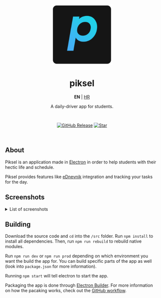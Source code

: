 <div align="center">
    <img src="./media/logo.png" width="200px" />
    <h1>
        piksel
    </h1>
    <b>EN</b> | <a href="https://github.com/cryy/piksel/blob/main/README_HR.md">HR</a>
    <p>
        A daily-driver app for students.
    </p>
    <br />

[![GitHub Release](https://img.shields.io/github/v/release/cryy/piksel?style=for-the-badge)](https://github.com/cryy/piksel/releases/latest)
[![Star](https://img.shields.io/github/stars/cryy/piksel?style=for-the-badge)](https://github.com/cryy/piksel/)

</div>
<br />

## About
Piksel is an application made in [Electron](https://github.com/electron/electron) in order to help students with their hectic life and schedule.

Piksel provides features like [eDnevnik](https://ocjene.skole.hr/) integration and tracking your tasks for the day.

## Screenshots
<details>
<summary>List of screenshots</summary>

![Screenshot 1](./media/screenshots_en/1.png)
![Screenshot 2](./media/screenshots_en/2.png)
![Screenshot 3](./media/screenshots_en/3.png)
![Screenshot 4](./media/screenshots_en/4.png)

</details>

## Building
Download the source code and `cd` into the `/src` folder. Run `npm install` to install all dependencies. Then, run `npm run rebuild` to rebuild native modules.

Run `npm run dev` or `npm run prod` depending on which environment you want the build the app for. You can build specific parts of the app as well (look into `package.json` for more information).

Running `npm start` will tell electron to start the app.

Packaging the app is done through [Electron Builder](https://www.electron.build/). For more information on how the pacaking works, check out the [GitHub workflow](https://github.com/cryy/piksel/blob/main/.github/workflows/node.js.yml).



